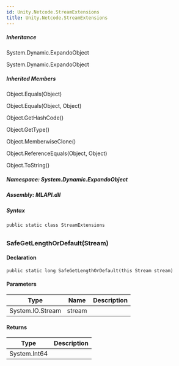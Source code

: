 ```yaml
---  
id: Unity.Netcode.StreamExtensions  
title: Unity.Netcode.StreamExtensions  
---
```


<div class="markdown level0 summary">

</div>

<div class="markdown level0 conceptual">

</div>

<div class="inheritance">

##### Inheritance

<div class="level0">

System.Dynamic.ExpandoObject

</div>

<div class="level1">

System.Dynamic.ExpandoObject

</div>

</div>

<div class="inheritedMembers">

##### Inherited Members

<div>

Object.Equals(Object)

</div>

<div>

Object.Equals(Object, Object)

</div>

<div>

Object.GetHashCode()

</div>

<div>

Object.GetType()

</div>

<div>

Object.MemberwiseClone()

</div>

<div>

Object.ReferenceEquals(Object, Object)

</div>

<div>

Object.ToString()

</div>

</div>

##### **Namespace**: System.Dynamic.ExpandoObject

##### **Assembly**: MLAPI.dll

##### Syntax

``` lang-csharp
public static class StreamExtensions
```

## 

### SafeGetLengthOrDefault(Stream)

<div class="markdown level1 summary">

</div>

<div class="markdown level1 conceptual">

</div>

#### Declaration

``` lang-csharp
public static long SafeGetLengthOrDefault(this Stream stream)
```

#### Parameters

| Type             | Name   | Description |
|------------------|--------|-------------|
| System.IO.Stream | stream |             |

#### Returns

| Type         | Description |
|--------------|-------------|
| System.Int64 |             |
